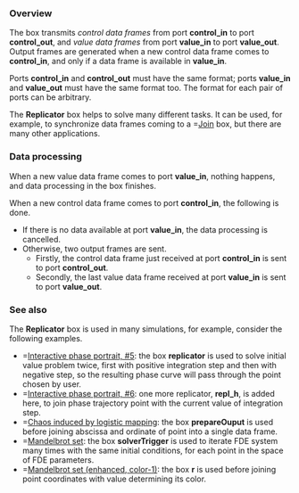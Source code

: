 ### Overview
The box transmits _control data frames_ from port **control_in** to port **control_out**,
and _value data frames_ from port **value_in** to port **value_out**. Output frames are generated when a new control data frame comes to **control_in**,
and only if a data frame is available in **value_in**.

Ports **control_in** and **control_out** must have the same format; ports **value_in** and **value_out** must
have the same format too. The format for each pair of ports can be arbitrary.

The **Replicator** box helps to solve many different tasks. It can be used, for example, to synchronize data frames coming
to a =[Join](/doc#box/Join) box, but there are many other applications.

### Data processing

When a new value data frame comes to port **value_in**, nothing happens, and data processing in the box finishes.

When a new control data frame comes to port **control_in**, the following is done.
* If there is no data available at port **value_in**, the data processing is cancelled.
* Otherwise, two output frames are sent.
    * Firstly, the control data frame just received at port **control_in** is sent to port **control_out**.
    * Secondly, the last value data frame received at port **value_in** is sent to port **value_out**.

### See also
The **Replicator** box is used in many simulations, for example, consider the following examples.
* =[Interactive phase portrait, #5](/editor?sim=interactive-phase-portrait-5): the box **replicator** is used
  to solve initial value problem twice, first with positive integration step and then with negative step,
  so the resulting phase curve will pass through the point chosen by user.
* =[Interactive phase portrait, #6](/editor?sim=interactive-phase-portrait-6): one more replicator,
  **repl_h**, is added here, to join phase trajectory point with the current value of integration step.
* =[Chaos induced by logistic mapping](/editor?sim=logistic-mapping-chaos): the box **prepareOuput**
  is used before joining abscissa and ordinate of point into a single data frame.
* =[Mandelbrot set](/editor?sim=mandelbrot): the box **solverTrigger** is used to iterate FDE system
  many times with the same initial conditions, for each point in the space of FDE parameters.
* =[Mandelbrot set (enhanced, color-1)](/editor?sim=mandelbrot-enhanced-color-1): the box **r** is
  used before joining point coordinates with value determining its color.
